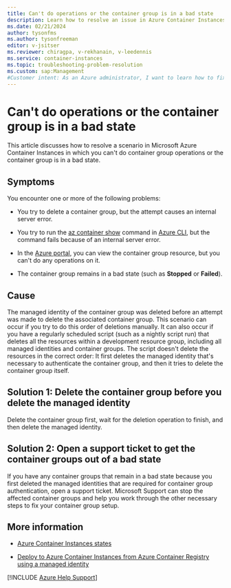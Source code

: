 ```yaml
---
title: Can't do operations or the container group is in a bad state
description: Learn how to resolve an issue in Azure Container Instances in which you can't do a container group operation or the container group is in a bad state.
ms.date: 02/21/2024
author: tysonfms
ms.author: tysonfreeman
editor: v-jsitser
ms.reviewer: chiragpa, v-rekhanain, v-leedennis
ms.service: container-instances
ms.topic: troubleshooting-problem-resolution
ms.custom: sap:Management
#Customer intent: As an Azure administrator, I want to learn how to fix a container group that's in a bad state so that I can successfully do operations on that container group.
---
```

# Can't do operations or the container group is in a bad state

This article discusses how to resolve a scenario in Microsoft Azure Container Instances in which you can't do container group operations or the container group is in a bad state.

## Symptoms

You encounter one or more of the following problems:

- You try to delete a container group, but the attempt causes an internal server error.

- You try to run the [az container show](/cli/azure/container#az-container-show) command in [Azure CLI](/cli/azure/install-azure-cli), but the command fails because of an internal server error.

- In the [Azure portal](https://portal.azure.com), you can view the container group resource, but you can't do any operations on it.

- The container group remains in a bad state (such as **Stopped** or **Failed**).

## Cause

The managed identity of the container group was deleted before an attempt was made to delete the associated container group. This scenario can occur if you try to do this order of deletions manually. It can also occur if you have a regularly scheduled script (such as a nightly script run) that deletes all the resources within a development resource group, including all managed identities and container groups. The script doesn't delete the resources in the correct order: It first deletes the managed identity that's necessary to authenticate the container group, and then it tries to delete the container group itself.

## Solution 1: Delete the container group before you delete the managed identity

Delete the container group first, wait for the deletion operation to finish, and then delete the managed identity.

## Solution 2: Open a support ticket to get the container groups out of a bad state

If you have any container groups that remain in a bad state because you first deleted the managed identities that are required for container group authentication, open a support ticket. Microsoft Support can stop the affected container groups and help you work through the other necessary steps to fix your container group setup.

## More information

- [Azure Container Instances states](/azure/container-instances/container-state)

- [Deploy to Azure Container Instances from Azure Container Registry using a managed identity](/azure/container-instances/using-azure-container-registry-mi)

[!INCLUDE [Azure Help Support](../../includes/azure-help-support.md)]
